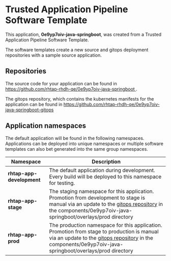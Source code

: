 # Trusted Application Pipeline Software Template

This application, **0e9yp7oiv-java-springboot**, was created from a Trusted Application Pipeline Software Template.

The software templates create a new source and gitops deployment repositories with a sample source application. 

## Repositories

The source code for your application can be found in [https://github.com/rhtap-rhdh-qe/0e9yp7oiv-java-springboot ](https://github.com/rhtap-rhdh-qe/0e9yp7oiv-java-springboot ).
 
The gitops repository, which contains the kubernetes manifests for the application can be found in 
[https://github.com/rhtap-rhdh-qe/0e9yp7oiv-java-springboot-gitops ](https://github.com/rhtap-rhdh-qe/0e9yp7oiv-java-springboot-gitops ) 

## Application namespaces 

The default application will be found in the following namespaces. Applications can be deployed into unique namespaces or multiple software templates can also bet generated into the same group namespaces.  

|  Namespace   |  Description   |  
| -------- | -------- |   
| **rhtap-app-development** | The default application during development. Every build will be deployed to this namespace for testing. | 
| **rhtap-app-stage** | The staging namespace for this application. Promotion from development to stage is manual via an update to the [gitops repository](https://github.com/rhtap-rhdh-qe/0e9yp7oiv-java-springboot-gitops ) in the components/0e9yp7oiv-java-springboot/overlays/prod directory |  
| **rhtap-app-prod** | The production namespace for this application. Promotion from stage to production is manual via an update to the [gitops repository](https://github.com/rhtap-rhdh-qe/0e9yp7oiv-java-springboot-gitops ) in the components/0e9yp7oiv-java-springboot/overlays/prod directory | 